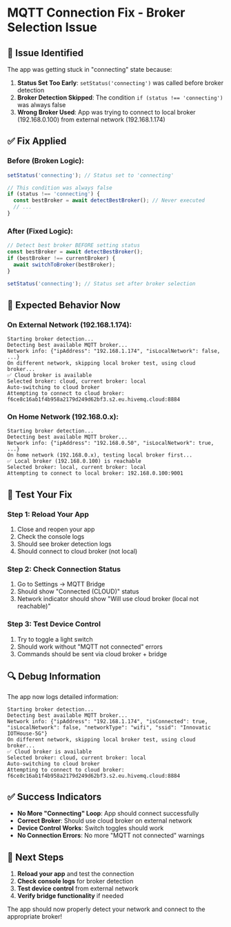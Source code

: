 # MQTT Connection Fix - Broker Selection Issue

## 🔧 **Issue Identified**

The app was getting stuck in "connecting" state because:

1. **Status Set Too Early**: `setStatus('connecting')` was called before broker detection
2. **Broker Detection Skipped**: The condition `if (status !== 'connecting')` was always false
3. **Wrong Broker Used**: App was trying to connect to local broker (192.168.0.100) from external network (192.168.1.174)

## ✅ **Fix Applied**

### **Before (Broken Logic):**

```typescript
setStatus('connecting'); // Status set to 'connecting'

// This condition was always false
if (status !== 'connecting') {
  const bestBroker = await detectBestBroker(); // Never executed
  // ...
}
```

### **After (Fixed Logic):**

```typescript
// Detect best broker BEFORE setting status
const bestBroker = await detectBestBroker();
if (bestBroker !== currentBroker) {
  await switchToBroker(bestBroker);
}

setStatus('connecting'); // Status set after broker selection
```

## 🧪 **Expected Behavior Now**

### **On External Network (192.168.1.174):**

```
Starting broker detection...
Detecting best available MQTT broker...
Network info: {"ipAddress": "192.168.1.174", "isLocalNetwork": false, ...}
On different network, skipping local broker test, using cloud broker...
✅ Cloud broker is available
Selected broker: cloud, current broker: local
Auto-switching to cloud broker
Attempting to connect to cloud broker: f6ce8c16ab1f4b958a2179d249d62bf3.s2.eu.hivemq.cloud:8884
```

### **On Home Network (192.168.0.x):**

```
Starting broker detection...
Detecting best available MQTT broker...
Network info: {"ipAddress": "192.168.0.50", "isLocalNetwork": true, ...}
On home network (192.168.0.x), testing local broker first...
✅ Local broker (192.168.0.100) is reachable
Selected broker: local, current broker: local
Attempting to connect to local broker: 192.168.0.100:9001
```

## 📱 **Test Your Fix**

### **Step 1: Reload Your App**

1. Close and reopen your app
2. Check the console logs
3. Should see broker detection logs
4. Should connect to cloud broker (not local)

### **Step 2: Check Connection Status**

1. Go to Settings → MQTT Bridge
2. Should show "Connected (CLOUD)" status
3. Network indicator should show "Will use cloud broker (local not reachable)"

### **Step 3: Test Device Control**

1. Try to toggle a light switch
2. Should work without "MQTT not connected" errors
3. Commands should be sent via cloud broker + bridge

## 🔍 **Debug Information**

The app now logs detailed information:

```
Starting broker detection...
Detecting best available MQTT broker...
Network info: {"ipAddress": "192.168.1.174", "isConnected": true, "isLocalNetwork": false, "networkType": "wifi", "ssid": "Innovatic IOTHouse-5G"}
On different network, skipping local broker test, using cloud broker...
✅ Cloud broker is available
Selected broker: cloud, current broker: local
Auto-switching to cloud broker
Attempting to connect to cloud broker: f6ce8c16ab1f4b958a2179d249d62bf3.s2.eu.hivemq.cloud:8884
```

## ✅ **Success Indicators**

- **No More "Connecting" Loop**: App should connect successfully
- **Correct Broker**: Should use cloud broker on external network
- **Device Control Works**: Switch toggles should work
- **No Connection Errors**: No more "MQTT not connected" warnings

## 🚀 **Next Steps**

1. **Reload your app** and test the connection
2. **Check console logs** for broker detection
3. **Test device control** from external network
4. **Verify bridge functionality** if needed

The app should now properly detect your network and connect to the appropriate broker!

